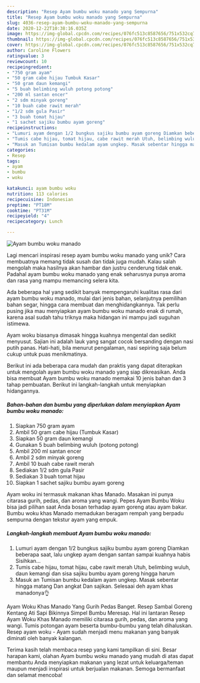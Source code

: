 ```yaml
---
description: "Resep Ayam bumbu woku manado yang Sempurna"
title: "Resep Ayam bumbu woku manado yang Sempurna"
slug: 4036-resep-ayam-bumbu-woku-manado-yang-sempurna
date: 2020-12-22T10:38:16.035Z
image: https://img-global.cpcdn.com/recipes/076fc513c8587656/751x532cq70/ayam-bumbu-woku-manado-foto-resep-utama.jpg
thumbnail: https://img-global.cpcdn.com/recipes/076fc513c8587656/751x532cq70/ayam-bumbu-woku-manado-foto-resep-utama.jpg
cover: https://img-global.cpcdn.com/recipes/076fc513c8587656/751x532cq70/ayam-bumbu-woku-manado-foto-resep-utama.jpg
author: Caroline Flowers
ratingvalue: 3
reviewcount: 10
recipeingredient:
- "750 gram ayam"
- "50 gram cabe hijau Tumbuk Kasar"
- "50 gram daun kemangi"
- "5 buah belimbing wuluh potong potong"
- "200 ml santan encer"
- "2 sdm minyak goreng"
- "10 buah cabe rawit merah"
- "1/2 sdm gula Pasir"
- "3 buah tomat hijau"
- "1 sachet sajiku bumbu ayam goreng"
recipeinstructions:
- "Lumuri ayam dengan 1/2 bungkus sajiku bumbu ayam goreng Diamkan beberapa saat, lalu ungkep ayam dengan santan sampai kuahnya habis Sisihkan..."
- "Tumis cabe hijau, tomat hijau, cabe rawit merah Utuh, belimbing wuluh, daun kemangi dan sisa sajiku bumbu ayam goreng hingga harum"
- "Masuk an Tumisan bumbu kedalam ayam ungkep. Masak sebentar hingga matang Dan angkat Dan sajikan. Selesaai deh ayam khas manadonya👌"
categories:
- Resep
tags:
- ayam
- bumbu
- woku

katakunci: ayam bumbu woku 
nutrition: 113 calories
recipecuisine: Indonesian
preptime: "PT18M"
cooktime: "PT31M"
recipeyield: "4"
recipecategory: Lunch

---
```



![Ayam bumbu woku manado](https://img-global.cpcdn.com/recipes/076fc513c8587656/751x532cq70/ayam-bumbu-woku-manado-foto-resep-utama.jpg)

Lagi mencari inspirasi resep ayam bumbu woku manado yang unik? Cara membuatnya memang tidak susah dan tidak juga mudah. Kalau salah mengolah maka hasilnya akan hambar dan justru cenderung tidak enak. Padahal ayam bumbu woku manado yang enak seharusnya punya aroma dan rasa yang mampu memancing selera kita.

Ada beberapa hal yang sedikit banyak mempengaruhi kualitas rasa dari ayam bumbu woku manado, mulai dari jenis bahan, selanjutnya pemilihan bahan segar, hingga cara membuat dan menghidangkannya. Tak perlu pusing jika mau menyiapkan ayam bumbu woku manado enak di rumah, karena asal sudah tahu triknya maka hidangan ini mampu jadi suguhan istimewa.

Ayam woku biasanya dimasak hingga kuahnya mengental dan sedikit menyusut. Sajian ini adalah lauk yang sangat cocok bersanding dengan nasi putih panas. Hati-hati, bila menurut pengalaman, nasi sepiring saja belum cukup untuk puas menikmatinya.


Berikut ini ada beberapa cara mudah dan praktis yang dapat diterapkan untuk mengolah ayam bumbu woku manado yang siap dikreasikan. Anda bisa membuat Ayam bumbu woku manado memakai 10 jenis bahan dan 3 tahap pembuatan. Berikut ini langkah-langkah untuk menyiapkan hidangannya.

<!--inarticleads1-->

##### Bahan-bahan dan bumbu yang diperlukan dalam menyiapkan Ayam bumbu woku manado:

1. Siapkan 750 gram ayam
1. Ambil 50 gram cabe hijau (Tumbuk Kasar)
1. Siapkan 50 gram daun kemangi
1. Gunakan 5 buah belimbing wuluh (potong potong)
1. Ambil 200 ml santan encer
1. Ambil 2 sdm minyak goreng
1. Ambil 10 buah cabe rawit merah
1. Sediakan 1/2 sdm gula Pasir
1. Sediakan 3 buah tomat hijau
1. Siapkan 1 sachet sajiku bumbu ayam goreng


Ayam woku ini termasuk makanan khas Manado. Masakan ini punya citarasa gurih, pedas, dan aroma yang wangi. Pepes Ayam Bumbu Woku bisa jadi pilihan saat Anda bosan terhadap ayam goreng atau ayam bakar. Bumbu woku khas Manado memadukan beragam rempah yang berpadu sempurna dengan tekstur ayam yang empuk. 

<!--inarticleads2-->

##### Langkah-langkah membuat Ayam bumbu woku manado:

1. Lumuri ayam dengan 1/2 bungkus sajiku bumbu ayam goreng Diamkan beberapa saat, lalu ungkep ayam dengan santan sampai kuahnya habis Sisihkan...
1. Tumis cabe hijau, tomat hijau, cabe rawit merah Utuh, belimbing wuluh, daun kemangi dan sisa sajiku bumbu ayam goreng hingga harum
1. Masuk an Tumisan bumbu kedalam ayam ungkep. Masak sebentar hingga matang Dan angkat Dan sajikan. Selesaai deh ayam khas manadonya👌


Ayam Woku Khas Manado Yang Gurih Pedas Banget. Resep Sambal Goreng Kentang Ati Sapi Bikinnya Simpel Bumbu Meresap. Hal ini lantaran Resep Ayam Woku Khas Manado memiliki citarasa gurih, pedas, dan aroma yang wangi. Tumis potongan ayam beserta bumbu-bumbu yang telah dihaluskan. Resep ayam woku - Ayam sudah menjadi menu makanan yang banyak diminati oleh banyak kalangan. 

Terima kasih telah membaca resep yang kami tampilkan di sini. Besar harapan kami, olahan Ayam bumbu woku manado yang mudah di atas dapat membantu Anda menyiapkan makanan yang lezat untuk keluarga/teman maupun menjadi inspirasi untuk berjualan makanan. Semoga bermanfaat dan selamat mencoba!

